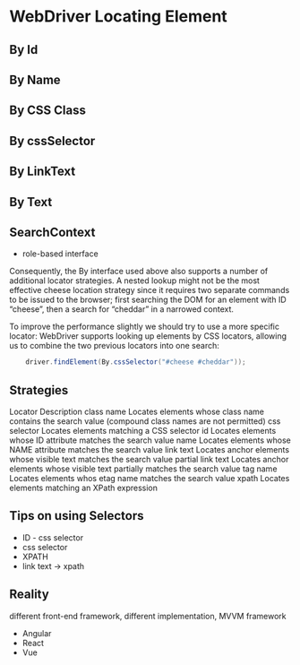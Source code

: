 # WebDriver Locating Element

## By Id 

## By Name

## By CSS Class

## By cssSelector

## By LinkText

## By Text

## SearchContext
- role-based interface

Consequently, the By interface used above also supports a number of additional locator strategies.
A nested lookup might not be the most effective cheese location strategy 
since it requires two separate commands to be issued to the browser; 
first searching the DOM for an element with ID “cheese”, 
then a search for “cheddar” in a narrowed context.

To improve the performance slightly we should try to use a more specific locator: 
WebDriver supports looking up elements by CSS locators, 
allowing us to combine the two previous locators into one search:

```java
    driver.findElement(By.cssSelector("#cheese #cheddar"));
```

## Strategies

Locator	Description
class name	Locates elements whose class name contains the search value (compound class names are not permitted)
css selector	Locates elements matching a CSS selector
id	Locates elements whose ID attribute matches the search value
name	Locates elements whose NAME attribute matches the search value
link text	Locates anchor elements whose visible text matches the search value
partial link text	Locates anchor elements whose visible text partially matches the search value
tag name	Locates elements whos etag name matches the search value
xpath	Locates elements matching an XPath expression

## Tips on using Selectors

- ID - css selector
- css selector
- XPATH
- link text -> xpath

## Reality

different front-end framework, different implementation, MVVM framework

- Angular
- React
- Vue

